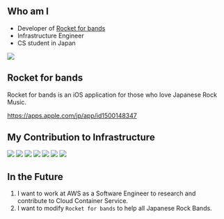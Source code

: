 ## Who am I

- Developer of [Rocket for bands](https://apps.apple.com/jp/app/id1500148347)
- Infrastructure Engineer
- CS student in Japan

<img src="https://github-readme-stats.vercel.app/api/top-langs/?username=masatsch&theme=radical" />

<br>

## Rocket for bands

Rocket for bands is an iOS application for those who love Japanese Rock Music.

https://apps.apple.com/jp/app/id1500148347

## My Contribution to Infrastructure

<img src="https://github-readme-stats.vercel.app/api/pin/?username=masatsch&repo=fargate-infrastructure-cf-template&theme=radical">

<img src="https://github-readme-stats.vercel.app/api/pin/?username=masatsch&repo=s3-spa-infrastructure-cf-template&theme=radical">

<img src="https://github-readme-stats.vercel.app/api/pin/?username=masatsch&repo=serverless-cf-template&theme=radical">

<img src="https://github-readme-stats.vercel.app/api/pin/?username=masatsch&repo=deploy-and-manage-ml-model&theme=radical">

<img src="https://github-readme-stats.vercel.app/api/pin/?username=masatsch&repo=create-sage-maker-endpoint-of-tensorflow-model&theme=radical">

<img src="https://github-readme-stats.vercel.app/api/pin/?username=masatsch&repo=bottlerocket&theme=radical">

<img src="https://github-readme-stats.vercel.app/api/pin/?username=masatsch&repo=sagemaker-python-sdk&theme=radical">

<br>

## In the Future

1. I want to work at AWS as a Software Engineer to research and contribute to Cloud Container Service.
1. I want to modify `Rocket for bands` to help all Japanese Rock Bands.
